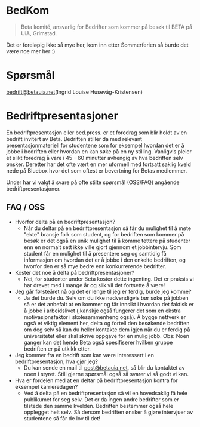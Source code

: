 # BedKom
> Beta komité, ansvarlig for Bedrifter som kommer på besøk til BETA på UiA, Grimstad.

Det er foreløpig ikke så mye her, kom inn etter Sommerferien så burde det være noe mer her :)

# Spørsmål
bedrift@betauia.net(Ingrid Louise Husevåg-Kristensen)

# Bedriftpresentasjoner

En bedriftpresentasjon eller bed.press. er et foredrag som blir holdt av en bedrift invitert av Beta. Bedriften stiller da med relevant presentasjonmateriell for studentene som for eksempel hvordan det er å jobbe i bedriften eller hvordan en kan søke på en ny stilling. Vanligvis pleier et slikt foredrag å vare i 45 - 60 minutter avhengig av hva bedriften selv ønsker. Deretter har det ofte vært en mer uformell med fortsatt saklig kveld nede på Bluebox hvor det som oftest er bevertning for Betas medlemmer.

Under har vi valgt å svare på ofte stilte spørsmål (OSS/FAQ) angående bedriftpresentasjoner.

## FAQ / OSS
* Hvorfor delta på en bedriftpresentasjon?
  * Når du deltar på en bedriftpresentasjon så får du mulighet til å møte "ekte" bransje folk som student, og for bedriften som kommer på besøk er det også en unik mulighet til å komme tettere på studenter enn en normalt sett ikke ville gjort gjennom et jobbintervju. Som student får en mulighet til å presentere seg og samtidig få informasjon om hvordan det er å jobbe i den enkelte bedriften, og hvorfor den er så mye bedre enn konkurrerende bedrifter.
* Koster det noe å delta på bedriftpresentasjoner?
    * Nei, for studenter under Beta koster dette ingenting. Det er praksis vi har drevet med i mange år og slik vil det fortsette å være!
* Jeg går førsteåret nå og det er lenge til jeg er ferdig, burde jeg komme?
    * Ja det burde du. Selv om du ikke nødvendigvis bør søke på jobben så er det anbefalt at en kommer og får innsikt i hvordan det faktisk er å jobbe i arbeidslivet (,kanskje også fungerer det som en ekstra motivasjonsfaktor i skolesammenheng også). Å bygge nettverk er også et viktig element her, delta og fortell den besøkende bedriften om deg selv så kan du heller kontakte dem igjen når du er ferdig på universitetet eller skal skrive oppgave for en mulig jobb.
    Obs: Noen ganger kan det hende Beta også spesifiserer hvilken gruppe bedriften er på utkikk etter.
* Jeg kommer fra en bedrift som kan være interessert i en bedriftpresentasjon, hva gjør jeg?
    * Du kan sende en mail til post@betauia.net, så blir du kontaktet av noen i styret. Still gjerne spørsmål også så svarer vi så godt vi kan.
* Hva er fordelen med at en deltar på bedriftpresentasjon kontra for eksempel karrieredagen?
  * Ved å delta på en bedriftpresentasjon så vil en hovedsaklig få hele publikumet for seg selv. Det er da ingen andre bedrifter som er tilstede den samme kvelden. Bedriften bestemmer også hele opplegget helt selv. Så dersom bedriften ønsker å gjøre intervjuer av studentene så får de lov til det!